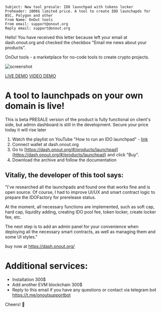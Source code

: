 ```
Subject: New tool presale: IDO launchpad with tokens locker
Preheader: 1000$ limited price. A tool to create IDO launchapds for BSC, Polygon and other
From Name: OnOut tools
From email: support@onout.org
Reply email: support@onout.org
```

Hello! You have received this letter because left your email at dash.onout.org and checked the checkbox "Email me news about your products".

OnOut tools - a marketplace for no-code tools to create crypto projects.

![screenshot](/images/launchpad_cc.png)

[LIVE DEMO](https://vitaliyshulik.github.io/launchpad)
[VIDEO DEMO](https://www.youtube.com/watch?v=jiJBoMpr5tQ&list=PLLtijyRvdwnYDfXZnpaFDe2KNBB4r0FmD&index=1)

# A tool to launchpads on your own domain is live!

This is beta PRESALE version of the product is fully functional on client's side, but admin dashboard is still in the development. Secure your price today it will rise later

1. Watch the playlist on YouTube "How to run an IDO launchpad" - [link](https://www.youtube.com/playlist?list=PLLtijyRvdwnYDfXZnpaFDe2KNBB4r0FmD)
2. Connect wallet at dash.onout.org 
3. Go to [https://dash.onout.org/#/products/launchpad](https://dash.onout.org/#/products/launchpad) and click "Buy".
4. Download the archive and follow the documentation

## Vitaliy, the developer of this tool says:
"I've researched all the launchpads and found one that works fine and is open source. Of course, I had to improve UI/UX and smart contract logic to prepare the IDOFactory for prerelease status.

At the moment, all necessary functions are implemented, such as soft cap, hard cap, liquidity adding, creating IDO pool fee, token locker, create locker fee, etc.

The next step is to add an admin panel for your convenience when deploying all the necessary smart contracts, as well as managing them and some UI styles."

buy now at https://dash.onout.org/

# Additional services:
- Installation 300$
- Add another EVM blockchain 300$
- Reply to this email if you have any questions or contact via telegram bot https://t.me/onoutsupportbot

Cheers! 🍂


